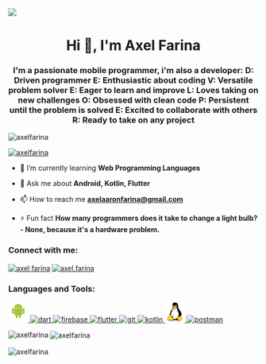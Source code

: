 <img src="https://media.giphy.com/media/CrFLL3CnRpw5ddlBMm/giphy.gif" width="200"/>
<h1 align="center">Hi 👋, I'm Axel Farina</h1>
<h3 align="center">I'm a passionate mobile programmer, i'm also a developer: D: Driven programmer E: Enthusiastic about coding V: Versatile problem solver E: Eager to learn and improve L: Loves taking on new challenges O: Obsessed with clean code P: Persistent until the problem is solved E: Excited to collaborate with others R: Ready to take on any project</h3>

<p align="left"> <img src="https://komarev.com/ghpvc/?username=axelfarina&label=Profile%20views&color=0e75b6&style=flat" alt="axelfarina" /> </p>

<p align="left"> <a href="https://github.com/ryo-ma/github-profile-trophy"><img src="https://github-profile-trophy.vercel.app/?username=axelfarina" alt="axelfarina" /></a> </p>

- 🌱 I’m currently learning ****Web Programming Languages****

- 💬 Ask me about ****Android, Kotlin, Flutter****

- 📫 How to reach me ****axelaaronfarina@gmail.com****

- ⚡ Fun fact **How many programmers does it take to change a light bulb? - None, because it's a hardware problem.**

<h3 align="left">Connect with me:</h3>
<p align="left">
<a href="https://fb.com/axel farina" target="blank"><img align="center" src="https://raw.githubusercontent.com/rahuldkjain/github-profile-readme-generator/master/src/images/icons/Social/facebook.svg" alt="axel farina" height="30" width="40" /></a>
<a href="https://instagram.com/axel.farina" target="blank"><img align="center" src="https://raw.githubusercontent.com/rahuldkjain/github-profile-readme-generator/master/src/images/icons/Social/instagram.svg" alt="axel.farina" height="30" width="40" /></a>
</p>

<h3 align="left">Languages and Tools:</h3>
<p align="left"> <a href="https://developer.android.com" target="_blank" rel="noreferrer"> <img src="https://raw.githubusercontent.com/devicons/devicon/master/icons/android/android-original-wordmark.svg" alt="android" width="40" height="40"/> </a> <a href="https://dart.dev" target="_blank" rel="noreferrer"> <img src="https://www.vectorlogo.zone/logos/dartlang/dartlang-icon.svg" alt="dart" width="40" height="40"/> </a> <a href="https://firebase.google.com/" target="_blank" rel="noreferrer"> <img src="https://www.vectorlogo.zone/logos/firebase/firebase-icon.svg" alt="firebase" width="40" height="40"/> </a> <a href="https://flutter.dev" target="_blank" rel="noreferrer"> <img src="https://www.vectorlogo.zone/logos/flutterio/flutterio-icon.svg" alt="flutter" width="40" height="40"/> </a> <a href="https://git-scm.com/" target="_blank" rel="noreferrer"> <img src="https://www.vectorlogo.zone/logos/git-scm/git-scm-icon.svg" alt="git" width="40" height="40"/> </a> <a href="https://kotlinlang.org" target="_blank" rel="noreferrer"> <img src="https://www.vectorlogo.zone/logos/kotlinlang/kotlinlang-icon.svg" alt="kotlin" width="40" height="40"/> </a> <a href="https://www.linux.org/" target="_blank" rel="noreferrer"> <img src="https://raw.githubusercontent.com/devicons/devicon/master/icons/linux/linux-original.svg" alt="linux" width="40" height="40"/> </a> <a href="https://postman.com" target="_blank" rel="noreferrer"> <img src="https://www.vectorlogo.zone/logos/getpostman/getpostman-icon.svg" alt="postman" width="40" height="40"/> </a> </p>

<p><img align="left" src="https://github-readme-stats.vercel.app/api/top-langs?username=axelfarina&show_icons=true&locale=en&layout=compact" alt="axelfarina" /></p>

<p>&nbsp;<img align="center" src="https://github-readme-stats.vercel.app/api?username=axelfarina&show_icons=true&locale=en" alt="axelfarina" /></p>

<p><img align="center" src="https://github-readme-streak-stats.herokuapp.com/?user=axelfarina&" alt="axelfarina" /></p>


